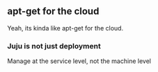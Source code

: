 ##  apt-get for the cloud

Yeah, its kinda like apt-get for the cloud.

### Juju is not just deployment

Manage at the service level, not the machine level